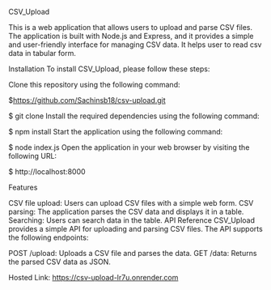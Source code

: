 CSV_Upload

This is a web application that allows users to upload and parse CSV files. The application is built with Node.js and Express, and it provides a simple and user-friendly interface for managing CSV data.
It helps user to read csv data in tabular form. 

Installation
To install CSV_Upload, please follow these steps:

Clone this repository using the following command:

$https://github.com/Sachinsb18/csv-upload.git

$ git clone 
Install the required dependencies using the following command:

$ npm install 
Start the application using the following command:

$ node index.js 
Open the application in your web browser by visiting the following URL:

$ http://localhost:8000 


Features

CSV file upload: Users can upload CSV files with a simple web form.
CSV parsing: The application parses the CSV data and displays it in a table.
Searching: Users can search data in the table.
API Reference
CSV_Upload provides a simple API for uploading and parsing CSV files. The API supports the following endpoints:

POST /upload: Uploads a CSV file and parses the data.
GET /data: Returns the parsed CSV data as JSON.

Hosted Link: https://csv-upload-lr7u.onrender.com
